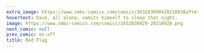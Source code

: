 ```yaml
---
extra_image: https://www.smbc-comics.com/comics/163283098420210928after.png
hovertext: Dave, all alone, vomits himself to sleep that night.
image: https://www.smbc-comics.com/comics/1632830929-20210928.png
next_comic: null
prev_comic: on-off
title: Red Flag
---
```


